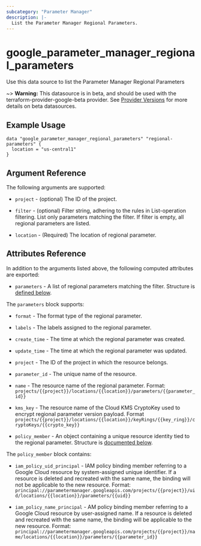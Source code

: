 ```yaml
---
subcategory: "Parameter Manager"
description: |-
  List the Parameter Manager Regional Parameters.
---
```


# google_parameter_manager_regional_parameters

Use this data source to list the Parameter Manager Regional Parameters

~> **Warning:** This datasource is in beta, and should be used with the terraform-provider-google-beta provider.
See [Provider Versions](https://terraform.io/docs/providers/google/guides/provider_versions.html) for more details on beta datasources.

## Example Usage

```hcl
data "google_parameter_manager_regional_parameters" "regional-parameters" {
  location = "us-central1"
}
```

## Argument Reference

The following arguments are supported:

- `project` - (optional) The ID of the project.

- `filter` - (optional) Filter string, adhering to the rules in List-operation filtering. List only parameters matching the filter. If filter is empty, all regional parameters are listed.

- `location` - (Required) The location of regional parameter.


## Attributes Reference

In addition to the arguments listed above, the following computed attributes are
exported:

- `parameters` - A list of regional parameters matching the filter. Structure is [defined below](#nested_parameters).

<a name="nested_parameters"></a>The `parameters` block supports:

- `format` - The format type of the regional parameter.

- `labels` - The labels assigned to the regional parameter.

- `create_time` - The time at which the regional parameter was created.

- `update_time` - The time at which the regional parameter was updated.

- `project` - The ID of the project in which the resource belongs.

- `parameter_id` - The unique name of the resource.

- `name` - The resource name of the regional parameter. Format: `projects/{{project}}/locations/{{location}}/parameters/{{parameter_id}}`

- `kms_key` - The resource name of the Cloud KMS CryptoKey used to encrypt regional parameter version payload. Format `projects/{{project}}/locations/{{location}}/keyRings/{{key_ring}}/cryptoKeys/{{crypto_key}}`

- `policy_member` - An object containing a unique resource identity tied to the regional parameter. Structure is [documented below](#nested_policy_member).

<a name="nested_policy_member"></a>The `policy_member` block contains:

* `iam_policy_uid_principal` - IAM policy binding member referring to a Google Cloud resource by system-assigned unique identifier.
If a resource is deleted and recreated with the same name, the binding will not be applicable to the
new resource. Format:
`principal://parametermanager.googleapis.com/projects/{{project}}/uid/locations/{{location}}/parameters/{{uid}}`

* `iam_policy_name_principal` - AM policy binding member referring to a Google Cloud resource by user-assigned name. If a resource is deleted and recreated with the same name, the binding will be applicable to the
new resource. Format:
`principal://parametermanager.googleapis.com/projects/{{project}}/name/locations/{{location}}/parameters/{{parameter_id}}`